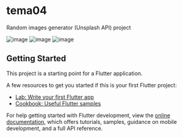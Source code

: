 # tema04

Random images generator (Unsplash API) project

![image](https://user-images.githubusercontent.com/45739581/235210407-da960d09-9b67-4cbf-b63f-24818fdf8baf.png)
![image](https://user-images.githubusercontent.com/45739581/235210477-81f33b50-79d4-491b-9544-a1590834dbf0.png)
![image](https://user-images.githubusercontent.com/45739581/235210513-b4842245-88fa-4aba-9005-e002dd1c7d98.png)


## Getting Started

This project is a starting point for a Flutter application.

A few resources to get you started if this is your first Flutter project:

- [Lab: Write your first Flutter app](https://docs.flutter.dev/get-started/codelab)
- [Cookbook: Useful Flutter samples](https://docs.flutter.dev/cookbook)

For help getting started with Flutter development, view the
[online documentation](https://docs.flutter.dev/), which offers tutorials,
samples, guidance on mobile development, and a full API reference.
